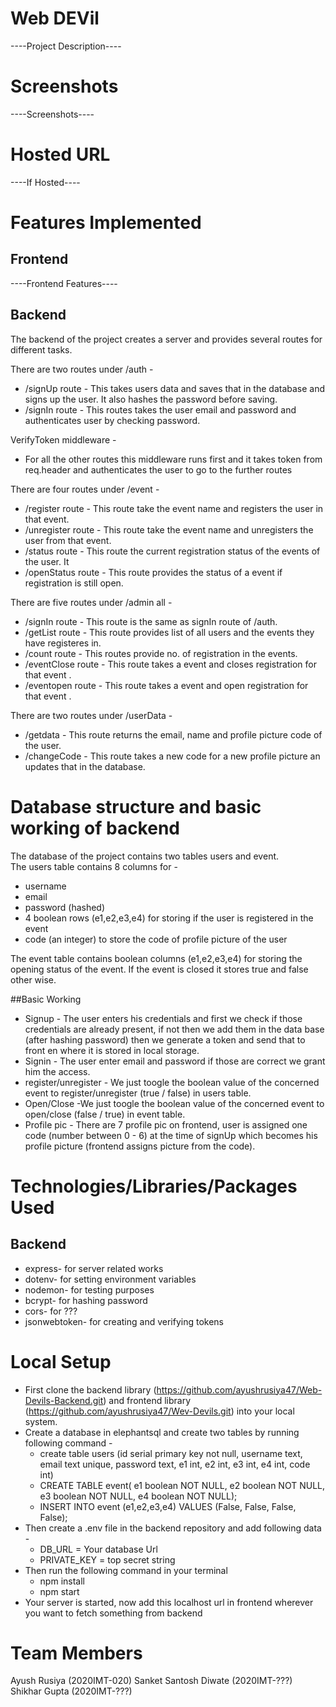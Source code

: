 # Web DEVil

----Project Description----

# Screenshots

----Screenshots----

# Hosted URL

----If Hosted----

# Features Implemented

## Frontend

----Frontend Features----

## Backend

The backend of the project creates a server and provides several routes for different tasks.

There are two routes under /auth -

- /signUp route - This takes users data and saves that in the database and signs up the user. It also hashes the password before saving.
- /signIn route - This routes takes the user email and password and authenticates user by checking password.

VerifyToken middleware -

- For all the other routes this middleware runs first and it takes token from req.header and authenticates the user to go to the further routes

There are four routes under /event -

- /register route - This route take the event name and registers the user in that event.
- /unregister route - This route take the event name and unregisters the user from that event.
- /status route - This route the current registration status of the events of the user. It
- /openStatus route - This route provides the status of a event if registration is still open.

There are five routes under /admin all -

- /signIn route - This route is the same as signIn route of /auth.
- /getList route - This route provides list of all users and the events they have registeres in.
- /count route - This routes provide no. of registration in the events.
- /eventClose route - This route takes a event and closes registration for that event .
- /eventopen route - This route takes a event and open registration for that event .

There are two routes under /userData -

- /getdata - This route returns the email, name and profile picture code of the user.
- /changeCode - This route takes a new code for a new profile picture an updates that in the database.

# Database structure and basic working of backend

The database of the project contains two tables users and event.  
The users table contains 8 columns for -

- username
- email
- password (hashed)
- 4 boolean rows (e1,e2,e3,e4) for storing if the user is registered in the event
- code (an integer) to store the code of profile picture of the user

The event table contains boolean columns (e1,e2,e3,e4) for storing the opening status of the event. If the event is closed it stores true and false other wise.

##Basic Working

- Signup - The user enters his credentials and first we check if those credentials are already present, if not then we add them in the data base (after hashing password) then we generate a token and send that to front en where it is stored in local storage.
- Signin - The user enter email and password if those are correct we grant him the access.
- register/unregister - We just toogle the boolean value of the concerned event to register/unregister (true / false) in users table.
- Open/Close -We just toogle the boolean value of the concerned event to open/close (false / true) in event table.
- Profile pic - There are 7 profile pic on frontend, user is assigned one code (number between 0 - 6) at the time of signUp which becomes his profile picture (frontend assigns picture from the code).

# Technologies/Libraries/Packages Used

## Backend

- express- for server related works
- dotenv- for setting environment variables
- nodemon- for testing purposes
- bcrypt- for hashing password
- cors- for ???
- jsonwebtoken- for creating and verifying tokens

# Local Setup

- First clone the backend library (https://github.com/ayushrusiya47/Web-Devils-Backend.git) and frontend library (https://github.com/ayushrusiya47/Wev-Devils.git) into your local system.
- Create a database in elephantsql and create two tables by running following command -
  - create table users (id serial primary key not null, username text, email text unique, password text, e1 int, e2 int, e3 int, e4 int, code int)
  - CREATE TABLE event( e1 boolean NOT NULL, e2 boolean NOT NULL, e3 boolean NOT NULL, e4 boolean NOT NULL);
  - INSERT INTO event (e1,e2,e3,e4) VALUES (False, False, False, False);
- Then create a .env file in the backend repository and add following data -
  - DB_URL = Your database Url
  - PRIVATE_KEY = top secret string
- Then run the following command in your terminal
  - npm install
  - npm start
- Your server is started, now add this localhost url in frontend wherever you want to fetch something from backend

# Team Members

Ayush Rusiya (2020IMT-020)
Sanket Santosh Diwate (2020IMT-???)
Shikhar Gupta (2020IMT-???)
